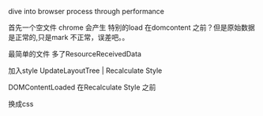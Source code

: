 dive into browser process through performance 

首先一个空文件
chrome 会产生<html><head></head><body></body></html>
特别的load 在domcontent 之前？但是原始数据是正常的,只是mark 不正常，误差吧。。

最简单的文件
多了ResourceReceivedData

加入style
UpdateLayoutTree | Recalculate Style

DOMContentLoaded 在Recalculate Style 之前

换成css

